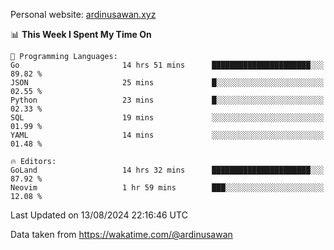 Personal website: [ardinusawan.xyz](https://ardinusawan.xyz)

<!--START_SECTION:waka-->
📊 **This Week I Spent My Time On** 

```text
💬 Programming Languages: 
Go                       14 hrs 51 mins      ██████████████████████░░░   89.82 % 
JSON                     25 mins             █░░░░░░░░░░░░░░░░░░░░░░░░   02.55 % 
Python                   23 mins             █░░░░░░░░░░░░░░░░░░░░░░░░   02.33 % 
SQL                      19 mins             ░░░░░░░░░░░░░░░░░░░░░░░░░   01.99 % 
YAML                     14 mins             ░░░░░░░░░░░░░░░░░░░░░░░░░   01.48 % 

🔥 Editors: 
GoLand                   14 hrs 32 mins      ██████████████████████░░░   87.92 % 
Neovim                   1 hr 59 mins        ███░░░░░░░░░░░░░░░░░░░░░░   12.08 % 
```


 Last Updated on 13/08/2024 22:16:46 UTC
<!--END_SECTION:waka-->
Data taken from https://wakatime.com/@ardinusawan
